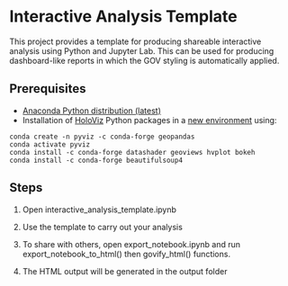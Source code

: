 # Interactive Analysis Template

This project provides a template for producing shareable interactive analysis using Python and Jupyter Lab. This can be used for producing dashboard-like reports in which the GOV styling is automatically applied.

## Prerequisites

* [Anaconda Python distribution (latest)](https://www.anaconda.com/products/individual)
* Installation of [HoloViz](https://holoviz.org/) Python packages in a [new environment](https://gis.stackexchange.com/questions/358889/geopandas-installation-errors) using:
```
conda create -n pyviz -c conda-forge geopandas
conda activate pyviz
conda install -c conda-forge datashader geoviews hvplot bokeh
conda install -c conda-forge beautifulsoup4
```

## Steps

1. Open interactive_analysis_template.ipynb 

2. Use the template to carry out your analysis

3. To share with others, open export_notebook.ipynb and run export_notebook_to_html() then govify_html() functions. 

4. The HTML output will be generated in the output folder